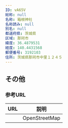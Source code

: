 ```yaml
---
ID: vA65V
総称: null
名称: 箱根神社
名称読み: null
別名: null
都道府県: 茨城県
区域: 那珂市
緯度: 36.4879531
経度: 140.4431568
郵便番号: 3192103
住所: 茨城県那珂市中里１２４５
---
```


## その他

### 参考URL

| URL | 説明          |
| --- | ------------- |
|     | OpenStreetMap |
